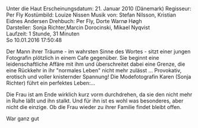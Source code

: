 Unter die Haut
Erscheinungsdatum: 21. Januar 2010 (Dänemark)
Regisseur: Per Fly
Kostümbild: Louize Nissen
Musik von: Stefan Nilsson, Kristian Eidnes Andersen
Drehbuch: Per Fly, Dorte Warnø Høgh  
Darsteller:  Sonja Richter,Marcin Dorocinski, Mikael Nyqvist     
Laufzeit:  1 Stunde, 31 Minuten    
So 10.01.2016 17:50:48

Der Mann ihrer Träume - im wahrsten Sinne des Wortes - sitzt einer jungen Fotografin plötzlich in einem Cafe gegenüber. 
Sie beginnt eine leidenschaftliche Affäre mit ihm und überschreitet dabei eine Grenze, die eine Rückkehr in ihr "normales Leben" nicht mehr zulässt ... 
Provokativ, erotisch und voller knisternder Spannung! Die Modefotografin Karen (Sonja Richter) führt ein perfektes Leben:...  

Die Frau ist am Ende wirklich kurz vorm durchdrehen, da sie den nicht mehr in Ruhe läßt und ihn stalkt. Und für ihn ist es wohl was besonderes, aber nicht die
einzige. Ob die Frau wieder zu ihrer Familie findet bleibt offen.

War ganz gut